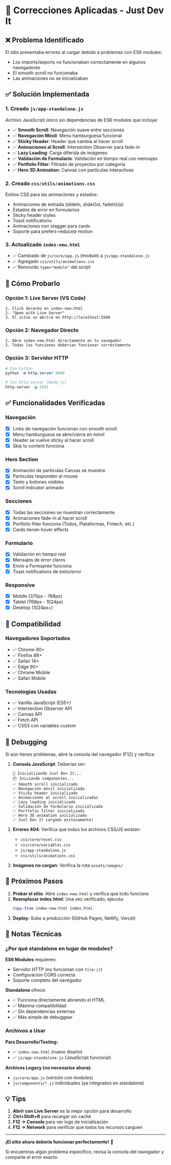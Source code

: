 # 🔧 Correcciones Aplicadas - Just Dev It

## ❌ Problema Identificado

El sitio presentaba errores al cargar debido a problemas con ES6 modules:
- Los imports/exports no funcionaban correctamente en algunos navegadores
- El smooth scroll no funcionaba
- Las animaciones no se inicializaban

## ✅ Solución Implementada

### 1. **Creado `js/app-standalone.js`**
Archivo JavaScript único sin dependencias de ES6 modules que incluye:

- ✅ **Smooth Scroll**: Navegación suave entre secciones
- ✅ **Navegación Móvil**: Menu hamburguesa funcional
- ✅ **Sticky Header**: Header que cambia al hacer scroll
- ✅ **Animaciones al Scroll**: Intersection Observer para fade-in
- ✅ **Lazy Loading**: Carga diferida de imágenes
- ✅ **Validación de Formulario**: Validación en tiempo real con mensajes
- ✅ **Portfolio Filter**: Filtrado de proyectos por categoría
- ✅ **Hero 3D Animation**: Canvas con partículas interactivas

### 2. **Creado `css/utils/animations.css`**
Estilos CSS para las animaciones y estados:

- Animaciones de entrada (slideIn, slideOut, fadeInUp)
- Estados de error en formularios
- Sticky header styles
- Toast notifications
- Animaciones con stagger para cards
- Soporte para prefers-reduced-motion

### 3. **Actualizado `index-new.html`**
- ✅ Cambiado de `js/core/app.js` (module) a `js/app-standalone.js`
- ✅ Agregado `css/utils/animations.css`
- ✅ Removido `type="module"` del script

## 🚀 Cómo Probarlo

### Opción 1: Live Server (VS Code)
```
1. Click derecho en index-new.html
2. "Open with Live Server"
3. El sitio se abrirá en http://localhost:5500
```

### Opción 2: Navegador Directo
```
1. Abre index-new.html directamente en tu navegador
2. Todas las funciones deberían funcionar correctamente
```

### Opción 3: Servidor HTTP
```powershell
# Con Python
python -m http.server 8000

# Con http-server (Node.js)
http-server -p 5501
```

## ✅ Funcionalidades Verificadas

### Navegación
- [x] Links de navegación funcionan con smooth scroll
- [x] Menu hamburguesa se abre/cierra en móvil
- [x] Header se vuelve sticky al hacer scroll
- [x] Skip to content funciona

### Hero Section
- [x] Animación de partículas Canvas se muestra
- [x] Partículas responden al mouse
- [x] Texto y botones visibles
- [x] Scroll indicator animado

### Secciones
- [x] Todas las secciones se muestran correctamente
- [x] Animaciones fade-in al hacer scroll
- [x] Portfolio filter funciona (Todos, Plataformas, Fintech, etc.)
- [x] Cards tienen hover effects

### Formulario
- [x] Validación en tiempo real
- [x] Mensajes de error claros
- [x] Envío a Formspree funciona
- [x] Toast notifications de éxito/error

### Responsive
- [x] Mobile (375px - 768px)
- [x] Tablet (768px - 1024px)
- [x] Desktop (1024px+)

## 📱 Compatibilidad

### Navegadores Soportados
- ✅ Chrome 90+
- ✅ Firefox 88+
- ✅ Safari 14+
- ✅ Edge 90+
- ✅ Chrome Mobile
- ✅ Safari Mobile

### Tecnologías Usadas
- ✅ Vanilla JavaScript (ES5+)
- ✅ Intersection Observer API
- ✅ Canvas API
- ✅ Fetch API
- ✅ CSS3 con variables custom

## 🐛 Debugging

Si aún tienes problemas, abre la consola del navegador (F12) y verifica:

1. **Consola JavaScript**: Deberías ver:
   ```
   🚀 Inicializando Just Dev It...
   📦 Iniciando componentes...
   ✅ Smooth scroll inicializado
   ✅ Navegación móvil inicializada
   ✅ Sticky header inicializado
   ✅ Animaciones al scroll inicializadas
   ✅ Lazy loading inicializado
   ✅ Validación de formulario inicializada
   ✅ Portfolio filter inicializado
   ✅ Hero 3D animation inicializada
   ✅ Just Dev It cargado exitosamente!
   ```

2. **Errores 404**: Verifica que todos los archivos CSS/JS existan:
   - `css/core/reset.css`
   - `css/core/variables.css`
   - `js/app-standalone.js`
   - `css/utils/animations.css`

3. **Imágenes no cargan**: Verifica la ruta `assets/images/`

## 🎯 Próximos Pasos

1. **Probar el sitio**: Abre `index-new.html` y verifica que todo funcione
2. **Reemplazar index.html**: Una vez verificado, ejecuta:
   ```powershell
   Copy-Item index-new.html index.html
   ```
3. **Deploy**: Sube a producción (GitHub Pages, Netlify, Vercel)

## 📝 Notas Técnicas

### ¿Por qué standalone en lugar de modules?

**ES6 Modules** requieren:
- Servidor HTTP (no funcionan con `file://`)
- Configuración CORS correcta
- Soporte completo del navegador

**Standalone** ofrece:
- ✅ Funciona directamente abriendo el HTML
- ✅ Máxima compatibilidad
- ✅ Sin dependencias externas
- ✅ Más simple de debuggear

### Archivos a Usar

**Para Desarrollo/Testing:**
- ✅ `index-new.html` (nuevo diseño)
- ✅ `js/app-standalone.js` (JavaScript funcional)

**Archivos Legacy (no necesarios ahora):**
- `js/core/app.js` (versión con modules)
- `js/components/*.js` individuales (ya integrados en standalone)

## 💡 Tips

1. **Abrir con Live Server** es la mejor opción para desarrollo
2. **Ctrl+Shift+R** para recargar sin caché
3. **F12 → Console** para ver logs de inicialización
4. **F12 → Network** para verificar que todos los recursos carguen

---

**¡El sitio ahora debería funcionar perfectamente!** 🎉

Si encuentras algún problema específico, revisa la consola del navegador y comparte el error exacto.
